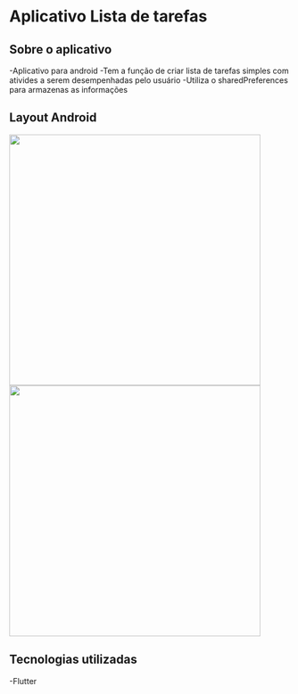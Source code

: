 # Aplicativo Lista de tarefas

## Sobre o aplicativo
 -Aplicativo para android
 -Tem a função de criar lista de tarefas simples com ativides a serem desempenhadas pelo usuário
 -Utiliza o sharedPreferences para armazenas as informações

## Layout Android 
<img src="https://github.com/victor-gonn/assets/blob/master/todolist/todo1.png" height="450" > <img src="https://github.com/victor-gonn/assets/blob/master/todolist/todo2.png" height="450" >

## Tecnologias utilizadas 
 -Flutter
